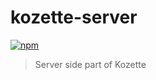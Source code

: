 # kozette-server

[![npm](https://img.shields.io/npm/l/express.svg?maxAge=2592000)]()

> Server side part of Kozette